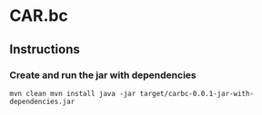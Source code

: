 # CAR.bc

## Instructions

### Create and run the jar with dependencies

`mvn clean
mvn install
java -jar target/carbc-0.0.1-jar-with-dependencies.jar`

